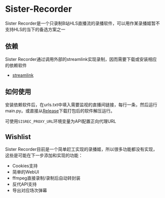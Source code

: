 # Sister-Recorder

Sister Recorder是一个只录制B站HLS直播流的录播软件，可以用作某录播姬暂不支持HLS的当下的备选方案之一

## 依赖

Sister Recorder通过调用外部的streamlink实现录制，因而需要下载或安装相应的依赖软件
- [streamlink](https://streamlink.github.io/install.html)

## 如何使用

安装依赖软件后，在urls.txt中填入需要监视的直播间链接，每行一条，然后运行main.py。或直接从[Release](https://github.com/SisterRecorder/Sister-Recorder/releases)下载打包后的软件解压运行。

可使用`SISREC_PROXY_URL`环境变量为API配置正向代理URL

## Wishlist

Sister Recorder目前是一个简单赶工实现的录播姬，所以很多功能都没有实现，这些是可能在下一步添加和实现的功能：
- Cookies支持
- 简单的WebUI
- ffmpeg直接录制/录制后自动转封装
- 反代API支持
- 导出对应场次弹幕
